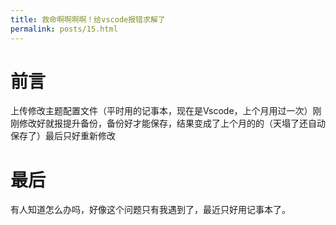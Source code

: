 ```yaml
---
title: 救命啊啊啊啊！给vscode报错求解了
permalink: posts/15.html
---
```

# 前言
上传修改主题配置文件（平时用的记事本，现在是Vscode，上个月用过一次）刚刚修改好就报提升备份，备份好才能保存，结果变成了上个月的的（天塌了还自动保存了）最后只好重新修改
# 最后
有人知道怎么办吗，好像这个问题只有我遇到了，最近只好用记事本了。